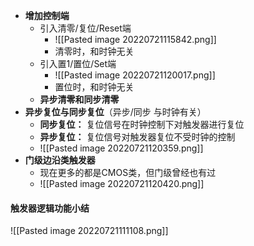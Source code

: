 - **增加控制端**
	- 引入清零/复位/Reset端
		- ![[Pasted image 20220721115842.png]]
		- 清零时，和时钟无关
	- 引入置1/置位/Set端
		- ![[Pasted image 20220721120017.png]]
		- 置位时，和时钟无关
	- **异步清零和同步清零**
- **异步复位与同步复位**（异步/同步 与时钟有关）
	- **同步复位：** 复位信号在时钟控制下对触发器进行复位
	- **异步复位：** 复位信号对触发器复位不受时钟的控制
	- ![[Pasted image 20220721120359.png]]
- **门级边沿类触发器**
	- 现在更多的都是CMOS类，但门级曾经也有过
	- ![[Pasted image 20220721120420.png]]
#### 触发器逻辑功能小结
![[Pasted image 20220721111108.png]]